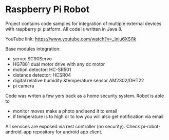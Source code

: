 # Raspberry Pi Robot

Project contains code samples for integration of multiple external devices with raspberry pi platform.
All code is written in Java 8.

YouTube link: https://www.youtube.com/watch?v=_jniu6XSi1k

Base modules integration:
 - servo: SG90Servo
 - HG7881 dual  motor drive with any dc motor
 - motion detector: HC-SR501
 - distance detector: HCSR04
 - digital relative humidity &temperature sensor AM2302/DHT22 
 - pi camera

Code was writen a few yers back as a home security system. Robot is able to
 - monitor moves make a photo and send it to email
 - if temperature is to high or to low you will also get notification via email
 

All services are exposed via rest controller (no security).
Check pi-robot-android-app repository for android app client.

